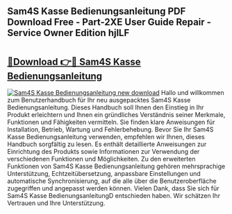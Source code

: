 ## Sam4S Kasse Bedienungsanleitung PDF Download Free - Part-2XE User Guide Repair - Service Owner Edition hjlLF

# <h2><a href="http://df4buz.blite.top/?on=Sam4S+Kasse+Bedienungsanleitung">🔗Download 👉🔴 Sam4S Kasse Bedienungsanleitung</a></h2>

[![Sam4S Kasse Bedienungsanleitung new download](https://i.imgur.com/lujVjoI.png)](http://df4buz.blite.top/?on=Sam4S+Kasse+Bedienungsanleitung)
Hallo und willkommen zum Benutzerhandbuch für Ihr neu ausgepacktes Sam4S Kasse Bedienungsanleitung. Dieses Handbuch soll Ihnen den Einstieg in Ihr Produkt erleichtern und Ihnen ein gründliches Verständnis seiner Merkmale, Funktionen und Fähigkeiten vermitteln. Sie finden klare Anweisungen für Installation, Betrieb, Wartung und Fehlerbehebung. Bevor Sie Ihr Sam4S Kasse Bedienungsanleitung verwenden, empfehlen wir Ihnen, dieses Handbuch sorgfältig zu lesen. Es enthält detaillierte Anweisungen zur Einrichtung des Produkts sowie Informationen zur Verwendung der verschiedenen Funktionen und Möglichkeiten. Zu den erweiterten Funktionen von Sam4S Kasse Bedienungsanleitung gehören mehrsprachige Unterstützung, Echtzeitübersetzung, anpassbare Einstellungen und automatische Synchronisierung, auf die alle über die Benutzeroberfläche zugegriffen und angepasst werden können. Vielen Dank, dass Sie sich für Sam4S Kasse BedienungsanleitungD entschieden haben. Wir schätzen Ihr Vertrauen und Ihre Unterstützung.
